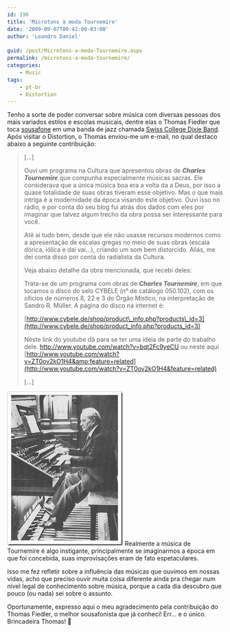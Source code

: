```yaml
---
id: 196
title: 'Microtons à moda Tournemire'
date: '2009-09-07T00:42:00-03:00'
author: 'Leandro Daniel'

guid: /post/Microtons-a-moda-Tournemire.aspx
permalink: /microtons-a-moda-tournemire/
categories:
    - Music
tags:
    - pt-br
    - Distortion
---
```


Tenho a sorte de poder conversar sobre música com diversas pessoas dos mais variados estilos e escolas musicais, dentre elas o Thomas Fiedler que toca [sousafone](http://pt.wikipedia.org/wiki/Sousafone) em uma banda de jazz chamada [Swiss College Dixie Band](http://www.swissdixie.com/). Após visitar o Distortion, o Thomas enviou-me um e-mail, no qual destaco abaixo a seguinte contribuição:

> \[…\]
> 
> Ouvi um programa na Cultura que apresentou obras de ***Charles Tournemire*** que compunha especialmente músicas sacras. Ele considerava que a única música boa era a volta da a Deus, por isso a quase totalidade de suas obras tiveram esse objetivo. Mas o que mais intriga é a modernidade da época visando este objetivo. Ouvi isso no rádio, e por conta do seu blog fui atrás dos dados com eles por imaginar que talvez algum trecho da obra possa ser interessante para você.
> 
> Até aí tudo bem, desde que ele não usasse recursos modernos como a apresentação de escalas gregas no meio de suas obras (escala dórica, iólica e daí vai…), criando um som bem distorcido. Aliás, me dei conta disso por conta do radialista da Cultura.
> 
> Veja abaixo detalhe da obra mencionada, que recebi deles:
> 
> Trata-se de um programa com obras de ***Charles Tournemire***, em que tocamos o disco do selo CYBELE (n° de catálogo 050.102), com os ofícios de números 8, 22 e 3 do Órgão Místico, na interpretação de Sandro R. Müller. A página do disco na internet é:
> 
> [http://www.cybele.de/shop/product\_info.php?products\_id=3](http://www.cybele.de/shop/product_info.php?products_id=3)
> 
> Neste link do youtube dá para se ter uma idéia de parte do trabalho dele. <http://www.youtube.com/watch?v=bqt2Fc9yeCU> ou neste aqui [http://www.youtube.com/watch?v=ZT0ov2kO1H4&amp;feature=related](http://www.youtube.com/watch?v=ZT0ov2kO1H4&feature=related)
> 
> \[…\]

![tournemire](/assets/pics/tournemire_1.jpg "tournemire") Realmente a música de Tournemire é algo instigante, principalmente se imaginarmos a época em que foi concebida, suas improvisações eram de fato espetaculares.

Isso me fez refletir sobre a influência das músicas que ouvimos em nossas vidas, acho que preciso ouvir muita coisa diferente ainda pra chegar num nível legal de conhecimento sobre música, porque a cada dia descubro que pouco (ou nada) sei sobre o assunto.

Oportunamente, expresso aqui o meu agradecimento pela contribuição do Thomas Fiedler, o melhor sousafonista que já conheci! Err… e o único. Brincadeira Thomas! 🙂
